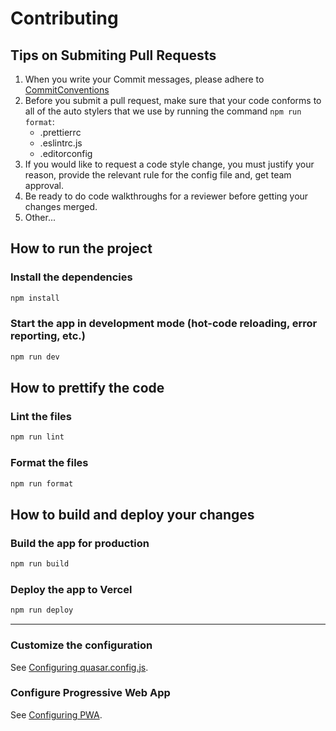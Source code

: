 # Contributing

## Tips on Submiting Pull Requests

1. When you write your Commit messages, please adhere to [CommitConventions](https://www.conventionalcommits.org/en/v1.0.0/)
2. Before you submit a pull request, make sure that your code conforms to all of the auto stylers that we use by running the command `npm run format`:
   - .prettierrc
   - .eslintrc.js
   - .editorconfig
3. If you would like to request a code style change, you must justify your reason, provide the relevant rule for the config file and, get team approval.
4. Be ready to do code walkthroughs for a reviewer before getting your changes merged.
5. Other...

## How to run the project

### Install the dependencies

```bash
npm install
```

### Start the app in development mode (hot-code reloading, error reporting, etc.)

```bash
npm run dev
```

## How to prettify the code

### Lint the files

```bash
npm run lint
```

### Format the files

```bash
npm run format
```

## How to build and deploy your changes

### Build the app for production

```bash
npm run build
```

### Deploy the app to Vercel

<!-- TODO: This process will be automated -->

```bash
npm run deploy
```

---

### Customize the configuration

See [Configuring quasar.config.js](https://v2.quasar.dev/quasar-cli-vite/quasar-config-js).

### Configure Progressive Web App

See [Configuring PWA](https://quasar.dev/quasar-cli-vite/developing-pwa/introduction).
